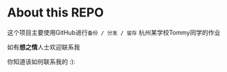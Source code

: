 # About this REPO

这个项目主要使用GitHub进行`备份 / 分发 / 留存` 杭州某学校Tommy同学的作业

如有**想之情**人士欢迎联系我

你知道该如何联系我的 :):
